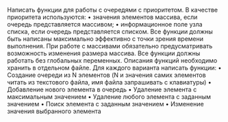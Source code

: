 Написать функции для работы с очередями с приоритетом. В качестве приоритета используются:
•	значения элементов массива, если очередь представляется массивом;
•	информационное поле узла списка, если очередь представляется списком.
Все функции должны быть написаны максимально эффективно с точки зрения времени выполнения. При работе с массивами обязательно предусматривать возможность изменения размера массива. Все функции должны работать без глобальных переменных. Описания функций необходимо хранить в отдельном файле. Для каждого варианта написать функции:
•	Создание очереди из N элементов (N и значения самих элементов читать из текстового файла, имя файла запрашивать с клавиатуры)
•	Добавление нового элемента в очередь
•	Удаление элемента с максимальным значением
•	Удаление любого элемента с заданным значением
•	Поиск элемента с заданным значением
•	Изменение значения выбранного элемента
